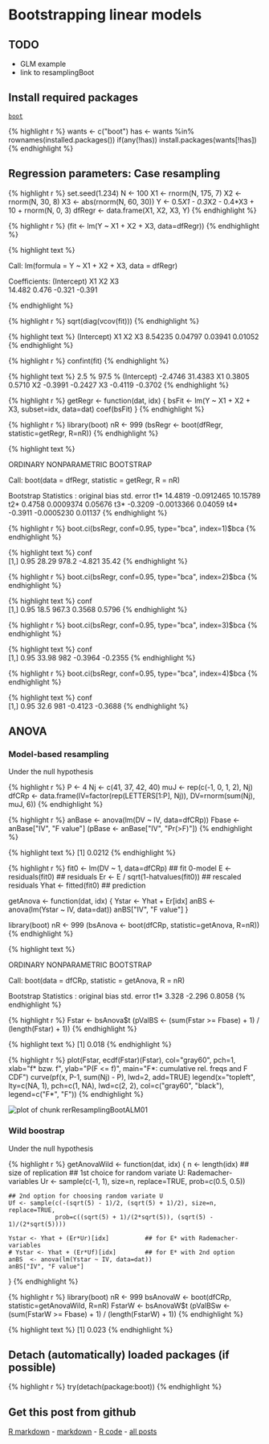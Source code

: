 Bootstrapping linear models
========================================================

TODO
-------------------------

 - GLM example
 - link to resamplingBoot

Install required packages
-------------------------

[`boot`](http://cran.r-project.org/package=boot)


{% highlight r %}
wants <- c("boot")
has   <- wants %in% rownames(installed.packages())
if(any(!has)) install.packages(wants[!has])
{% endhighlight %}


Regression parameters: Case resampling
-------------------------


{% highlight r %}
set.seed(1.234)
N  <- 100
X1 <- rnorm(N, 175, 7)
X2 <- rnorm(N,  30, 8)
X3 <- abs(rnorm(N, 60, 30))
Y  <- 0.5*X1 - 0.3*X2 - 0.4*X3 + 10 + rnorm(N, 0, 3)
dfRegr <- data.frame(X1, X2, X3, Y)
{% endhighlight %}



{% highlight r %}
(fit <- lm(Y ~ X1 + X2 + X3, data=dfRegr))
{% endhighlight %}



{% highlight text %}

Call:
lm(formula = Y ~ X1 + X2 + X3, data = dfRegr)

Coefficients:
(Intercept)           X1           X2           X3  
     14.482        0.476       -0.321       -0.391  

{% endhighlight %}



{% highlight r %}
sqrt(diag(vcov(fit)))
{% endhighlight %}



{% highlight text %}
(Intercept)          X1          X2          X3 
    8.54235     0.04797     0.03941     0.01052 
{% endhighlight %}



{% highlight r %}
confint(fit)
{% endhighlight %}



{% highlight text %}
              2.5 %  97.5 %
(Intercept) -2.4746 31.4383
X1           0.3805  0.5710
X2          -0.3991 -0.2427
X3          -0.4119 -0.3702
{% endhighlight %}



{% highlight r %}
getRegr <- function(dat, idx) {
    bsFit <- lm(Y ~ X1 + X2 + X3, subset=idx, data=dat)
    coef(bsFit)
}
{% endhighlight %}



{% highlight r %}
library(boot)
nR <- 999
(bsRegr <- boot(dfRegr, statistic=getRegr, R=nR))
{% endhighlight %}



{% highlight text %}

ORDINARY NONPARAMETRIC BOOTSTRAP


Call:
boot(data = dfRegr, statistic = getRegr, R = nR)


Bootstrap Statistics :
    original     bias    std. error
t1*  14.4819 -0.0912465    10.15789
t2*   0.4758  0.0009374     0.05676
t3*  -0.3209 -0.0013366     0.04059
t4*  -0.3911 -0.0005230     0.01137
{% endhighlight %}



{% highlight r %}
boot.ci(bsRegr, conf=0.95, type="bca", index=1)$bca
{% endhighlight %}



{% highlight text %}
     conf                         
[1,] 0.95 28.29 978.2 -4.821 35.42
{% endhighlight %}



{% highlight r %}
boot.ci(bsRegr, conf=0.95, type="bca", index=2)$bca
{% endhighlight %}



{% highlight text %}
     conf                         
[1,] 0.95 18.5 967.3 0.3568 0.5796
{% endhighlight %}



{% highlight r %}
boot.ci(bsRegr, conf=0.95, type="bca", index=3)$bca
{% endhighlight %}



{% highlight text %}
     conf                          
[1,] 0.95 33.98 982 -0.3964 -0.2355
{% endhighlight %}



{% highlight r %}
boot.ci(bsRegr, conf=0.95, type="bca", index=4)$bca
{% endhighlight %}



{% highlight text %}
     conf                         
[1,] 0.95 32.6 981 -0.4123 -0.3688
{% endhighlight %}


ANOVA
-------------------------

### Model-based resampling

Under the null hypothesis


{% highlight r %}
P     <- 4
Nj    <- c(41, 37, 42, 40)
muJ   <- rep(c(-1, 0, 1, 2), Nj)
dfCRp <- data.frame(IV=factor(rep(LETTERS[1:P], Nj)),
                    DV=rnorm(sum(Nj), muJ, 6))
{% endhighlight %}



{% highlight r %}
anBase <- anova(lm(DV ~ IV, data=dfCRp))
Fbase  <- anBase["IV", "F value"]
(pBase <- anBase["IV", "Pr(>F)"])
{% endhighlight %}



{% highlight text %}
[1] 0.0212
{% endhighlight %}



{% highlight r %}
fit0 <- lm(DV ~ 1, data=dfCRp)        ## fit 0-model
E    <- residuals(fit0)               ## residuals
Er   <- E / sqrt(1-hatvalues(fit0))   ## rescaled residuals
Yhat <- fitted(fit0)                  ## prediction

getAnova <- function(dat, idx) {
    Ystar <- Yhat + Er[idx]
    anBS  <- anova(lm(Ystar ~ IV, data=dat))
    anBS["IV", "F value"]
}

library(boot)
nR       <- 999
(bsAnova <- boot(dfCRp, statistic=getAnova, R=nR))
{% endhighlight %}



{% highlight text %}

ORDINARY NONPARAMETRIC BOOTSTRAP


Call:
boot(data = dfCRp, statistic = getAnova, R = nR)


Bootstrap Statistics :
    original  bias    std. error
t1*    3.328  -2.296      0.8058
{% endhighlight %}



{% highlight r %}
Fstar    <- bsAnova$t
(pValBS  <- (sum(Fstar >= Fbase) + 1) / (length(Fstar) + 1))
{% endhighlight %}



{% highlight text %}
[1] 0.018
{% endhighlight %}



{% highlight r %}
plot(Fstar, ecdf(Fstar)(Fstar), col="gray60", pch=1, xlab="f* bzw. f",
     ylab="P(F <= f)", main="F*: cumulative rel. freqs and F CDF")
curve(pf(x, P-1, sum(Nj) - P), lwd=2, add=TRUE)
legend(x="topleft", lty=c(NA, 1), pch=c(1, NA), lwd=c(2, 2),
       col=c("gray60", "black"), legend=c("F*", "F"))
{% endhighlight %}

![plot of chunk rerResamplingBootALM01](figure/rerResamplingBootALM01.png) 


### Wild boostrap

Under the null hypothesis


{% highlight r %}
getAnovaWild <- function(dat, idx) {
    n  <- length(idx)                     ## size of replication
    ## 1st choice for random variate U: Rademacher-variables
    Ur <- sample(c(-1, 1), size=n, replace=TRUE, prob=c(0.5, 0.5))

    ## 2nd option for choosing random variate U
    Uf <- sample(c(-(sqrt(5) - 1)/2, (sqrt(5) + 1)/2), size=n, replace=TRUE,
                 prob=c((sqrt(5) + 1)/(2*sqrt(5)), (sqrt(5) - 1)/(2*sqrt(5))))

    Ystar <- Yhat + (Er*Ur)[idx]          ## for E* with Rademacher-variables
    # Ystar <- Yhat + (Er*Uf)[idx]        ## for E* with 2nd option
    anBS  <- anova(lm(Ystar ~ IV, data=dat))
    anBS["IV", "F value"]
}
{% endhighlight %}



{% highlight r %}
library(boot)
nR       <- 999
bsAnovaW <- boot(dfCRp, statistic=getAnovaWild, R=nR)
FstarW   <- bsAnovaW$t
(pValBSw <- (sum(FstarW >= Fbase) + 1) / (length(FstarW) + 1))
{% endhighlight %}



{% highlight text %}
[1] 0.023
{% endhighlight %}


Detach (automatically) loaded packages (if possible)
-------------------------


{% highlight r %}
try(detach(package:boot))
{% endhighlight %}


Get this post from github
----------------------------------------------

[R markdown](https://github.com/dwoll/RExRepos/raw/master/Rmd/resamplingBootALM.Rmd) - [markdown](https://github.com/dwoll/RExRepos/raw/master/md/resamplingBootALM.md) - [R code](https://github.com/dwoll/RExRepos/raw/master/R/resamplingBootALM.R) - [all posts](https://github.com/dwoll/RExRepos)
